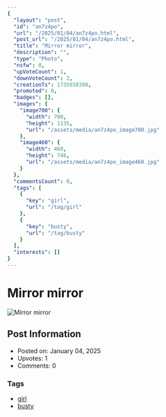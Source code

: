 ```yaml
---
{
  "layout": "post",
  "id": "an7z4po",
  "url": "/2025/01/04/an7z4po.html",
  "post_url": "/2025/01/04/an7z4po.html",
  "title": "Mirror mirror",
  "description": "",
  "type": "Photo",
  "nsfw": 0,
  "upVoteCount": 1,
  "downVoteCount": 2,
  "creationTs": 1735938390,
  "promoted": 0,
  "badges": [],
  "images": {
    "image700": {
      "width": 700,
      "height": 1135,
      "url": "/assets/media/an7z4po_image700.jpg"
    },
    "image460": {
      "width": 460,
      "height": 746,
      "url": "/assets/media/an7z4po_image460.jpg"
    }
  },
  "commentsCount": 0,
  "tags": [
    {
      "key": "girl",
      "url": "/tag/girl"
    },
    {
      "key": "busty",
      "url": "/tag/busty"
    }
  ],
  "interests": []
}
---
```


# Mirror mirror

![Mirror mirror](/assets/media/an7z4po_image700.jpg)

## Post Information

- Posted on: January 04, 2025
- Upvotes: 1
- Comments: 0

### Tags

- [girl](/tag/girl)
- [busty](/tag/busty)

